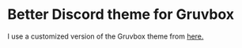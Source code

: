 # Better Discord theme for Gruvbox
I use a customized version of the Gruvbox theme from [here.](https://cssrepo.com/lib/doctorsh3ll-gruvdiscord)
